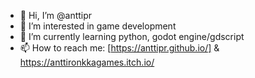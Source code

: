 - 👋 Hi, I’m @anttipr
- 👀 I’m interested in game development
- 🌱 I’m currently learning python, godot engine/gdscript
- 📫 How to reach me: [https://anttipr.github.io/] & https://anttironkkagames.itch.io/

<!---
anttipr/anttipr is a ✨ special ✨ repository because its `README.md` (this file) appears on your GitHub profile.
You can click the Preview link to take a look at your changes.
--->

